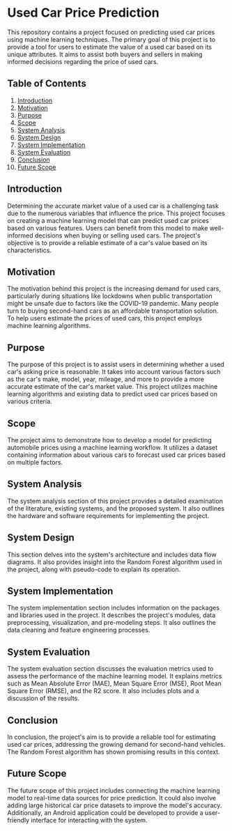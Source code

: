 

# Used Car Price Prediction

This repository contains a project focused on predicting used car prices using machine learning techniques. The primary goal of this project is to provide a tool for users to estimate the value of a used car based on its unique attributes. It aims to assist both buyers and sellers in making informed decisions regarding the price of used cars.

## Table of Contents

1. [Introduction](#introduction)
2. [Motivation](#motivation)
3. [Purpose](#purpose)
4. [Scope](#scope)
5. [System Analysis](#system-analysis)
6. [System Design](#system-design)
7. [System Implementation](#system-implementation)
8. [System Evaluation](#system-evaluation)
9. [Conclusion](#conclusion)
10. [Future Scope](#future-scope)


## Introduction

Determining the accurate market value of a used car is a challenging task due to the numerous variables that influence the price. This project focuses on creating a machine learning model that can predict used car prices based on various features. Users can benefit from this model to make well-informed decisions when buying or selling used cars. The project's objective is to provide a reliable estimate of a car's value based on its characteristics.

## Motivation

The motivation behind this project is the increasing demand for used cars, particularly during situations like lockdowns when public transportation might be unsafe due to factors like the COVID-19 pandemic. Many people turn to buying second-hand cars as an affordable transportation solution. To help users estimate the prices of used cars, this project employs machine learning algorithms.

## Purpose

The purpose of this project is to assist users in determining whether a used car's asking price is reasonable. It takes into account various factors such as the car's make, model, year, mileage, and more to provide a more accurate estimate of the car's market value. This project utilizes machine learning algorithms and existing data to predict used car prices based on various criteria.

## Scope

The project aims to demonstrate how to develop a model for predicting automobile prices using a machine learning workflow. It utilizes a dataset containing information about various cars to forecast used car prices based on multiple factors.

## System Analysis

The system analysis section of this project provides a detailed examination of the literature, existing systems, and the proposed system. It also outlines the hardware and software requirements for implementing the project.

## System Design

This section delves into the system's architecture and includes data flow diagrams. It also provides insight into the Random Forest algorithm used in the project, along with pseudo-code to explain its operation.

## System Implementation

The system implementation section includes information on the packages and libraries used in the project. It describes the project's modules, data preprocessing, visualization, and pre-modeling steps. It also outlines the data cleaning and feature engineering processes.

## System Evaluation

The system evaluation section discusses the evaluation metrics used to assess the performance of the machine learning model. It explains metrics such as Mean Absolute Error (MAE), Mean Square Error (MSE), Root Mean Square Error (RMSE), and the R2 score. It also includes plots and a discussion of the results.



## Conclusion

In conclusion, the project's aim is to provide a reliable tool for estimating used car prices, addressing the growing demand for second-hand vehicles. The Random Forest algorithm has shown promising results in this context.

## Future Scope

The future scope of this project includes connecting the machine learning model to real-time data sources for price prediction. It could also involve adding large historical car price datasets to improve the model's accuracy. Additionally, an Android application could be developed to provide a user-friendly interface for interacting with the system.

